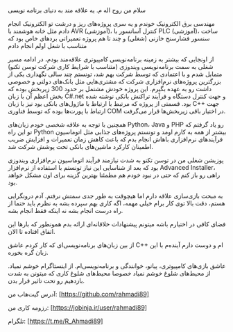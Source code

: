 
سلام من روح اله م. یه علاقه مند به دنیای برنامه نویسی

مهندسی برق الکترونیک خوندم و یه سری پروژه‌های ریز و درشت تو الکترونیک انجام دادم مثل خانه هوشمند با AVR (آموزشی)، کنترل آسانسور با PLC (آموزشی)، ساخت سنسور فشارسنج خازنی (شغلی) و چند تا هم پروژه تعمیراتی بردهای خاص بود که متناسب با شغل اولم انجام دادم

از اونجایی که بیشتر به زمینه برنامه‌نویسی کامپیوتری علاقه‌مند بودم، در ادامه مسیر شغلی به سمت برنامه‌نویسی ویندوزی (متناسب با شرایط کاری شرکت توسن تکنو) متمایل شدم و با اعتمادی که توسط شرکت بهم شد، تونستم چند سالی نگهداری یکی از بزرگترین پروژه‌های نرم‌افزاری شرکت که مشتری‌هایی مثل بانک‌های دولتی و خصوصی داشت رو به عهده بگیرم. این پروژه خودش مشتمل بر حدود 300 زیربخش بوده که بخش اعظم آن با زبان C#.net و جهت کنترل دستگاه و فرآیند تراکنش بانکی نوشته شده بود. قسمتی از پروژه که مرتبط با ارتباط با ماژول‌های بانکی بود نیز با زبان C++ جهت ارتباط با پورت‌ها بوده که توسط فناوری COM در اختیار باقی زیربخش‌ها قرار می‌گرفت.


همچنین با توجه به علاقه شخصی خودم زبان‌های Python، Java و PHP رو یاد گرفتم که تو این راه Python بیشتر از همه به کارم اومد و تونستم پروژه‌های جذابی مثل اتوماسیون فرآیند‌های نرم‌افزاری باهاش انجام بدم که باعث کاهش زمان تعمیرات و افزایش ضریب اطمینان کارکرد ماشین‌های بانکی تحت پوشش شرکت شد.


پوزیشن شغلی من در توسن تکنو به شدت نیازمند فرآیند اتوماسیون نرم‌افزاری ویندوزی بود که بعد از شناسایی این نیاز تونستم با استفاده از نرم‌افزار Advanced Installer، راهی رو باز کنم که حتی در نبود خودم هم مطمئنا بهترین گزینه برای اون مشکل خواهد بود.


به مبحث بازی‌سازی علاقه دارم اما هیچوقت به طور جدی سمتش نرفتم. آدم درونگرایی هستم، دقت بالا توی کار برام خیلی مهمه، اگه کاری بهم سپرده بشه به نظرم باید حتما از راه درست انجام بشه نه اینکه فقط انجام بشه.


فضای کافی در اختیارم باشه میتونم پیشنهادات خلاقانه‌ای ارائه بدم همونطور که بارها این اتفاق افتاده تا الان.

از بین زبان‌های برنامه‌نویسی‌ای که کار کردم عاشق C++ ام و دوست دارم آینده‌‌م با این زبان گره بخوره.

عاشق بازی‌های کامپیوتری، پیانو، خوانندگی و برنامه‌نویسی‌ام. از اینستاگرام خوشم نمیاد. از محیط‌های شلوغ خوشم نمیاد خصوصا محیط‌های شلوغ کاری که میتونن به شدت بازدهیم رو تحت تاثیر قرار بدن.


آدرس گیت‌هاب من: [https://github.com/rahmadi89] 

رزومه کاری من: [https://jobinja.ir/user/rahmadi89]

تلگرام: [https://t.me/R_Ahmadi89]


